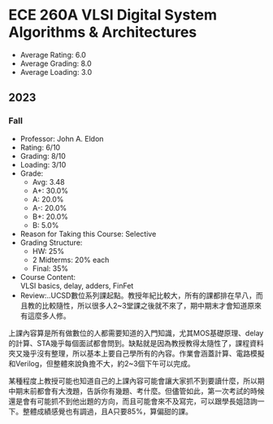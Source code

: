 # ECE 260A VLSI Digital System Algorithms & Architectures
- Average Rating: 6.0
- Average Grading: 8.0
- Average Loading: 3.0
## 2023
### Fall
- Professor: John A. Eldon
- Rating: 6/10
- Grading: 8/10
- Loading: 3/10
- Grade:
  - Avg: 3.48
  - A+: 30.0%
  - A: 20.0%
  - A-: 20.0%
  - B+: 20.0%
  - B: 5.0%
- Reason for Taking this Course: Selective
- Grading Structure:
  - HW:  25%
  - 2 Midterms: 20% each
  - Final: 35%
- Course Content:  
VLSI basics, delay, adders, FinFet
- Review:..UCSD數位系列課起點。教授年紀比較大，所有的課都排在早八，而且教的比較隨性，所以很多人2~3堂課之後就不來了，期中期末才會知道原來有這麼多人修。

上課內容算是所有做數位的人都需要知道的入門知識，尤其MOS基礎原理、delay的計算、STA幾乎每個面試都會問到。缺點就是因為教授教得太隨性了，課程資料夾又幾乎沒有整理，所以基本上要自己學所有的內容。作業會涵蓋計算、電路模擬和Verilog，但整體來說負擔不大，約2~3個下午可以完成。

某種程度上教授可能也知道自己的上課內容可能會讓大家抓不到要讀什麼，所以期中期末前都會有大洩題，告訴你有幾題、考什麼。但儘管如此，第一次考試的時候還是會有可能抓不到他出題的方向，而且可能會來不及寫完，可以跟學長姐諮詢一下。整體成績感覺也有調過，且A只要85%，算偏甜的課。
